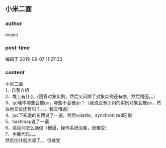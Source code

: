## 小米二面
### author 
moyio
### post-time 

编辑于  2019-09-07 11:27:33
### content 
<div class="post-topic-des nc-post-content">
 <div>
  小米二面
 </div>
 <div>
  1、自我介绍
 </div>
 <div>
  2、堆上有什么（回答对象实例，然后又问除了对象实例还有啥，然后懵逼。。）
 </div>
 <div>
  3、gc堆中哪些会被gc，哪些不会被gc？（我说没有引用的实例对象会被gc，然后他又说还有吗？。。。我又懵逼）
 </div>
 <div>
  4、juc下知道的东西说了一遍，然后volatile，synchronized区别
 </div>
 <div>
  5、hashmap说了一遍
 </div>
 <div>
  6、进程间怎么通信（懵逼，操作系统没看，很难受）
 </div>
 <div>
  7、手撕代码。。。
 </div>
 <div>
  然后估计就凉凉了。。很难受
 </div>
</div>
